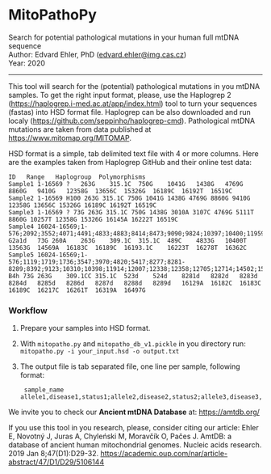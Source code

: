 # MitoPathoPy
Search for potential pathological mutations in your human full mtDNA sequence  
Author: Edvard Ehler, PhD (edvard.ehler@img.cas.cz)  
Year: 2020  

---------------------------
This tool will search for the (potential) pathological mutations in you mtDNA samples. To get the right input format, please, use the Haplogrep 2 (https://haplogrep.i-med.ac.at/app/index.html) tool to turn your sequences (fastas) into HSD format file. Haplogrep can be also downloaded and run localy (https://github.com/seppinho/haplogrep-cmd). Pathological mtDNA mutations are taken from data published at https://www.mitomap.org/MITOMAP.

HSD format is a simple, tab delimited text file with 4 or more columns. Here are the examples taken from Haplogrep GitHub and their online test data:

    
    ID	 Range	 Haplogroup	 Polymorphisms
    Sample1	1-16569	?	263G	315.1C	750G	1041G	1438G	4769G	8860G	9410G	12358G	13656C	15326G	16189C	16192T	16519C
    Sample2 1-16569 H100 263G 315.1C 750G 1041G 1438G 4769G 8860G 9410G 12358G 13656C 15326G 16189C 16192T 16519C
    Sample3 1-16569 ? 73G 263G 315.1C 750G 1438G 3010A 3107C 4769G 5111T 8860G 10257T 12358G 15326G 16145A 16222T 16519C
    Sample4	16024-16569;1-576;2092;3552;4071;4491;4833;4883;8414;8473;9090;9824;10397;10400;11959;11969;12372;12771;13563;14502;14569;15487;	G2a1d	73G	260A	263G	309.1C	315.1C	489C	4833G	10400T	13563G	14569A	16183C	16189C	16193.1C	16223T	16278T	16362C
    Sample5	16024-16569;1-576;1119;1719;1736;3547;3970;4820;5417;8277;8281-8289;8392;9123;10310;10398;11914;12007;12338;12358;12705;12714;14502;15535;	B4h	73G	263G	309.1CC	315.1C	523d	524d	8281d	8282d	8283d	8284d	8285d	8286d	8287d	8288d	8289d	16129A	16182C	16183C	16189C	16217C	16261T	16319A	16497G 
    

### Workflow
1. Prepare your samples into HSD format.
2. With `mitopatho.py` and `mitopatho_db_v1.pickle` in you directory run: `mitopatho.py -i your_input.hsd -o output.txt`
3. The output file is tab separated file, one line per sample, following format:

        sample_name   allele1,disease1,status1;allele2,disease2,status2;allele3,disease3,status3;...


We invite you to check our **Ancient mtDNA Database** at: https://amtdb.org/

If you use this tool in you research, please, consider citing our article:
Ehler E, Novotný J, Juras A, Chyleński M, Moravčík O, Pačes J. AmtDB: a database of ancient human mitochondrial genomes. Nucleic acids research. 2019 Jan 8;47(D1):D29-32. https://academic.oup.com/nar/article-abstract/47/D1/D29/5106144
